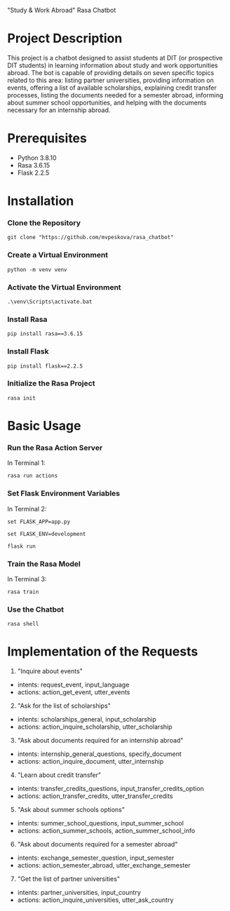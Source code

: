 "Study & Work Abroad" Rasa Chatbot

# Project Description

This project is a chatbot designed to assist students at DIT (or prospective DIT students) in learning information about study and work opportunities abroad. The bot is capable of providing details on seven specific topics related to this area: listing partner universities, providing information on events, offering a list of available scholarships, explaining credit transfer processes, listing the documents needed for a semester abroad, informing about summer school opportunities, and helping with the documents necessary for an internship abroad.

# Prerequisites
- Python 3.8.10
- Rasa 3.6.15
- Flask 2.2.5

# Installation 
### Clone the Repository
`git clone "https://github.com/mvpeskova/rasa_chatbot"`
### Create a Virtual Environment
`python -m venv venv`
### Activate the Virtual Environment
`.\venv\Scripts\activate.bat`
### Install Rasa
`pip install rasa==3.6.15`
### Install Flask
`pip install flask==2.2.5`
### Initialize the Rasa Project
`rasa init`

# Basic Usage
### Run the Rasa Action Server
In Terminal 1:

`rasa run actions`
### Set Flask Environment Variables
In Terminal 2:

`set FLASK_APP=app.py`

`set FLASK_ENV=development`

`flask run`
### Train the Rasa Model
In Terminal 3:

`rasa train`
### Use the Chatbot
`rasa shell`

# Implementation of the Requests

1. "Inquire about events"
- intents: request_event, input_language
- actions: action_get_event, utter_events

2. "Ask for the list of scholarships"
- intents: scholarships_general, input_scholarship
- actions: action_inquire_scholarship, utter_scholarship

3. "Ask about documents required for an internship abroad"
- intents: internship_general_questions, specify_document
- actions: action_inquire_document, utter_internship

4. "Learn about credit transfer"
- intents: transfer_credits_questions, input_transfer_credits_option
- actions: action_transfer_credits, utter_transfer_credits

5. "Ask about summer schools options"
- intents: summer_school_questions, input_summer_school
- actions: action_summer_schools, action_summer_school_info

6. "Ask about documents required for a semester abroad"
- intents: exchange_semester_question, input_semester
- actions: action_semester_abroad, utter_exchange_semester

7. "Get the list of partner universities"
- intents: partner_universities, input_country
- actions: action_inquire_universities, utter_ask_country
